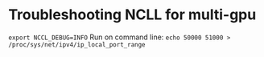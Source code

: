 # Troubleshooting NCLL for multi-gpu

```export NCCL_DEBUG=INFO```
Run on command line: ```echo 50000 51000 > /proc/sys/net/ipv4/ip_local_port_range```
